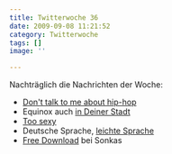 ```yaml
---
title: Twitterwoche 36
date: 2009-09-08 11:21:52
category: Twitterwoche
tags: []
image: ''

---
```


Nachträglich die Nachrichten der Woche:
* [Don't talk to me about hip-hop](http://twitter.com/search?q=%23donttalktomeabouthiphop)
* Equinox auch [in Deiner Stadt](http://www.e-q-x.net/news/2009/08/equinox-tour-with-2mex-ceschi-dj-scientist-playpad-circus/)
* [Too sexy](http://blog.rebellen.info/2009/09/01/fail-vs-win-t-shirts/)
* Deutsche Sprache, [leichte Sprache](http://www.leichtesprache.org/)
* [Free Download](http://www.sonkas.de/?p=101) bei Sonkas
